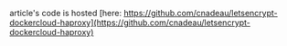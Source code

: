 article's code is hosted [here: https://github.com/cnadeau/letsencrypt-dockercloud-haproxy](https://github.com/cnadeau/letsencrypt-dockercloud-haproxy)